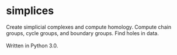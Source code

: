 # simplices
Create simplicial complexes and compute homology. Compute chain groups, cycle groups, and boundary groups. Find holes in data.<br><br>Written in Python 3.0.
